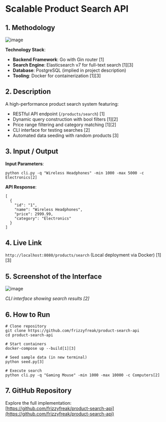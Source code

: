 
# **Scalable Product Search API**

## **1. Methodology**
![image](https://github.com/user-attachments/assets/350cfa35-6144-4547-ba2c-52b4ab1d7e82)



**Technology Stack**:
- **Backend Framework**: Go with Gin router [1]
- **Search Engine**: Elasticsearch v7 for full-text search [1][3]
- **Database**: PostgreSQL (implied in project description)
- **Tooling**: Docker for containerization [1][3]

## **2. Description**


A high-performance product search system featuring:
- RESTful API endpoint (`/products/search`) [1]
- Dynamic query construction with bool filters [1][2]
- Price range filtering and category matching [1][2]
- CLI interface for testing searches [2]
- Automated data seeding with random products [3]

## **3. Input / Output**


**Input Parameters**:
```
python cli.py -q "Wireless Headphones" -min 1000 -max 5000 -c Electronics[2]
```

**API Response**:
```
[
  {
    "id": "1", 
    "name": "Wireless Headphones",
    "price": 2999.99,
    "category": "Electronics"
  }
]
```

## **4. Live Link**
`http://localhost:8080/products/search` (Local deployment via Docker) [1][3]

## **5. Screenshot of the Interface**
![image](https://github.com/user-attachments/assets/710da719-f400-447f-afbc-d2490525033d)


*CLI interface showing search results [2]*

## **6. How to Run**
```
# Clone repository
git clone https://github.com/frizzyfreak/product-search-api
cd product-search-api

# Start containers
docker-compose up --build[1][3]

# Seed sample data (in new terminal)
python seed.py[3]

# Execute search
python cli.py -q "Gaming Mouse" -min 1000 -max 10000 -c Computers[2]
```

## **7. GitHub Repository**
Explore the full implementation:  
[https://github.com/frizzyfreak/product-search-api](https://github.com/frizzyfreak/product-search-api)
